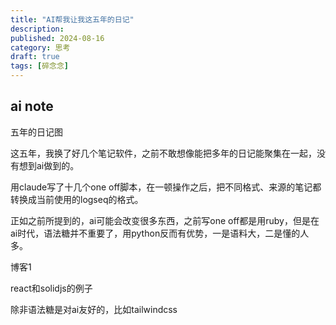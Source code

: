 ```yaml
---
title: "AI帮我让我这五年的日记"
description: 
published: 2024-08-16
category: 思考
draft: true
tags: [碎念念] 
---
```


## ai note

五年的日记图

这五年，我换了好几个笔记软件，之前不敢想像能把多年的日记能聚集在一起，没有想到ai做到的。

用claude写了十几个one off脚本，在一顿操作之后，把不同格式、来源的笔记都转换成当前使用的logseq的格式。

正如之前所提到的，ai可能会改变很多东西，之前写one off都是用ruby，但是在ai时代，语法糖并不重要了，用python反而有优势，一是语料大，二是懂的人多。

博客1

react和solidjs的例子

除非语法糖是对ai友好的，比如tailwindcss